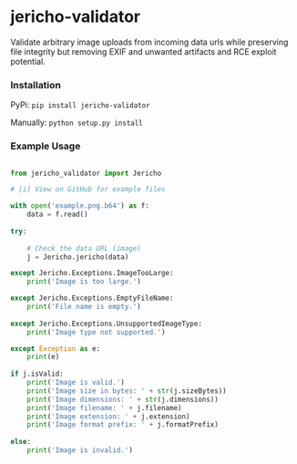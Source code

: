 # jericho-validator
 Validate arbitrary image uploads from incoming data urls while preserving file integrity but removing EXIF and unwanted artifacts and RCE exploit potential.

### Installation
PyPi: `pip install jericho-validator`

Manually: `python setup.py install`

### Example Usage
```python

from jericho_validator import Jericho

# [i] View on GitHub for example files

with open('example.png.b64') as f:
    data = f.read()
    
try:
    
    # Check the data URL (image)
    j = Jericho.jericho(data)

except Jericho.Exceptions.ImageTooLarge:
    print('Image is too large.')

except Jericho.Exceptions.EmptyFileName:
    print('File name is empty.')
    
except Jericho.Exceptions.UnsupportedImageType:
    print('Image type not supported.')

except Exception as e:
    print(e)
    
if j.isValid:
    print('Image is valid.')
    print('Image size in bytes: ' + str(j.sizeBytes))
    print('Image dimensions: ' + str(j.dimensions))
    print('Image filename: ' + j.filename)
    print('Image extension: ' + j.extension)
    print('Image format prefix: ' + j.formatPrefix)
    
else:
    print('Image is invalid.')

```